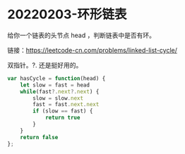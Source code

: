 # 20220203-环形链表

给你一个链表的头节点 head ，判断链表中是否有环。

链接：https://leetcode-cn.com/problems/linked-list-cycle/

双指针。?. 还是挺好用的。

```JavaScript
var hasCycle = function(head) {
    let slow = fast = head
    while(fast?.next?.next) {
        slow = slow.next
        fast = fast.next.next
        if (slow == fast) {
            return true
        }
    }
    return false
};
```


